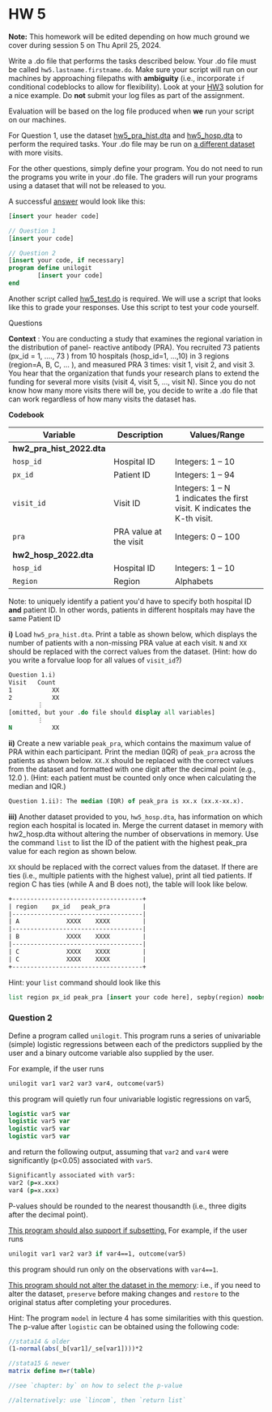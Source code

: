 ﻿# HW 5

**Note:** This homework will be edited depending on how much ground we cover during session 5 on Thu April 25, 2024.

Write a .do file that performs the tasks described below. Your .do file must be called
`hw5.lastname.firstname.do`. Make sure your script will run on our machines by approaching filepaths with **ambiguity** (i.e., incorporate `if` conditional codeblocks to allow for flexibility). Look at your [HW3](https://jhustata.github.io/basic/hw3sol.html) solution for a nice example. Do **not** submit your log files as part of the assignment.

Evaluation will be based on the log file produced when **we** run your script on our machines. 

For Question 1, use the dataset [hw5_pra_hist.dta](https://github.com/jhustata/basic/raw/main/hw5_pra_hist.dta) and [hw5_hosp.dta](https://github.com/jhustata/basic/raw/main/hw5_hosp.dta) to perform the required tasks. Your .do file may be run on <u>a different dataset</u> with more
visits.

For the other questions, simply define your program. You do not need to run the programs you write in
your .do file. The graders will run your programs using a dataset that will not be released to you.

A successful <u>answer</u> would look like this:

```stata
[insert your header code]

// Question 1
[insert your code]

// Question 2
[insert your code, if necessary]
program define unilogit
		[insert your code]
end

```

Another script called [hw5_test.do](hw5_test.do) is required. We will use a script that
looks like this to grade your responses. Use this script to test your code yourself.

Questions

**Context** : You are conducting a study that examines the regional variation in the distribution of panel-
reactive antibody (PRA). You recruited 73 patients (px_id = 1, ...., 73 ) from 10 hospitals (hosp_id=1, ...,10)
in 3 regions (region=A, B, C, ... ), and measured PRA 3 times: visit 1, visit 2, and visit 3. You hear that the
organization that funds your research plans to extend the funding for several more visits (visit 4, visit 5,
..., visit N). Since you do not know how many more visits there will be, you decide to write a .do file that
can work regardless of how many visits the dataset has.


**Codebook**

| Variable                  | Description            | Values/Range                                                 |
| ------------------------- | ---------------------- | ------------------------------------------------------------ |
| **hw2_pra_hist_2022.dta** |                        |                                                              |
| `hosp_id`                 | Hospital ID            | Integers: 1 – 10                                             |
| `px_id`                   | Patient ID             | Integers: 1 – 94                                             |
| `visit_id`                | Visit ID               | Integers: 1 – N<br/>1 indicates the first visit. K indicates the K-th visit. |
| `pra`                     | PRA value at the visit | Integers: 0 – 100                                            |
| **hw2_hosp_2022.dta**     |                        |                                                              |
| `hosp_id`                 | Hospital ID            | Integers: 1 – 10                                             |
| `Region`                  | Region                 | Alphabets                                                    |

Note: to uniquely identify a patient you'd have to specify both hospital ID **and** patient ID. In other words, patients in different hospitals may have the same Patient ID

**i)** Load `hw5_pra_hist.dta`. Print a table as shown below, which displays the number of
patients with a non-missing PRA value at each visit. `N` and `XX` should be replaced with the
correct values from the dataset. (Hint: how do you write a forvalue loop for all values of
`visit_id`?)

```stata
Question 1.i)
Visit 	Count
1 			XX
2 			XX
		⋮
[omitted, but your .do file should display all variables]
		⋮
N 			XX
```

**ii)** Create a new variable `peak_pra`, which contains the maximum value of PRA within each
participant. Print the median (IQR) of `peak_pra` across the patients as shown below. `XX.X`
should be replaced with the correct values from the dataset and formatted with one digit after
the decimal point (e.g., 12.0 ). (Hint: each patient must be counted only once when calculating
the median and IQR.)

```stata
Question 1.ii): The median (IQR) of peak_pra is xx.x (xx.x-xx.x).
```

**iii)** Another dataset provided to you, `hw5_hosp.dta`, has information on which region each
hospital is located in. Merge the current dataset in memory with hw2_hosp.dta without
altering the number of observations in memory. Use the command `list` to list the ID of the
patient with the highest peak_pra value for each region as shown below.

`XX` should be replaced with the correct values from the dataset. If there are ties (i.e., multiple
patients with the highest value), print all tied patients. If region C has ties (while A and B does
not), the table will look like below.

```stata
+------------------------------------+
| region 	px_id 	peak_pra         |
|------------------------------------|
| A  	        XXXX    XXXX         |
|------------------------------------|
| B  	        XXXX    XXXX         |
|------------------------------------|
| C 	        XXXX    XXXX         |
| C  	        XXXX    XXXX         |
+------------------------------------+
```
Hint: your `list` command should look like this

```stata
list region px_id peak_pra [insert your code here], sepby(region) noobs
```



### Question 2

Define a program called `unilogit`. This program runs a series of univariable (simple) logistic
regressions between each of the predictors supplied by the user and a binary outcome variable
also supplied by the user.

For example, if the user runs
```stata
unilogit var1 var2 var3 var4, outcome(var5)
```

this program will quietly run four univariable logistic regressions on var5,
```stata
logistic var5 var
logistic var5 var
logistic var5 var
logistic var5 var
```

and return the following output, assuming that `var2` and `var4` were significantly (p<0.05)
associated with `var5`.

```stata
Significantly associated with var5:
var2 (p=x.xxx)
var4 (p=x.xxx)
```

P-values should be rounded to the nearest thousandth (i.e., three digits after the decimal point).



<u>This program should also support if subsetting.</u> For example, if the user runs

```stata
unilogit var1 var2 var3 if var4==1, outcome(var5)
```

this program should run only on the observations with `var4==1`.



<u>This program should not alter the dataset in the memory</u>: i.e., if you need to alter the dataset,
`preserve` before making changes and `restore` to the original status after completing your
procedures.



Hint: The program `model` in lecture 4 has some similarities with this question. The p-value after
`logistic` can be obtained using the following code:

```stata
//stata14 & older
(1-normal(abs(_b[var1]/_se[var1])))*2

//stata15 & newer
matrix define m=r(table)

//see `chapter: by` on how to select the p-value

//alternatively: use `lincom`, then `return list`
```
